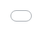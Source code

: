 #PTV Email Embed

#How To Embed
<style>
```html
body, html{
  position: relative;
  height: 100%;
}

iframe{
  width: 100%;
  height: 100%;
  position: absolute;
  bottom: 0;
  left: 0;
  right: 0;
  border: 0 !important;
}
</style>
<iframe id="ptvdowload" src="//ptvdownload.herokuapp.com/"></iframe>
```
Example [https://jsfiddle.net/danielvassallo87/rzjmLhnz/2/](here)
